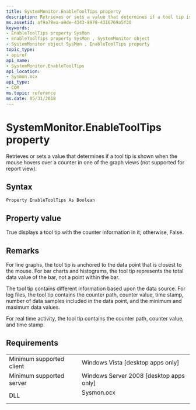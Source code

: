 ```yaml
---
title: SystemMonitor.EnableToolTips property
description: Retrieves or sets a value that determines if a tool tip is shown when the mouse hovers over a counter in one of the graph views (not supported for report view).
ms.assetid: af9a78ea-a9de-4343-8978-4316769a5f30
keywords:
- EnableToolTips property SysMon
- EnableToolTips property SysMon , SystemMonitor object
- SystemMonitor object SysMon , EnableToolTips property
topic_type:
- apiref
api_name:
- SystemMonitor.EnableToolTips
api_location:
- Sysmon.ocx
api_type:
- COM
ms.topic: reference
ms.date: 05/31/2018
---
```


# SystemMonitor.EnableToolTips property

Retrieves or sets a value that determines if a tool tip is shown when the mouse hovers over a counter in one of the graph views (not supported for report view).

## Syntax


```VB
Property EnableToolTips As Boolean
```



## Property value

True displays a tool tip with the counter information in it; otherwise, False.

## Remarks

For line graphs, the tool tip is anchored to the data point that is closest to the mouse. For bar charts and histograms, the tool tip represents the total data value of the bar, not a point within the bar.

The tool tip contains different information based upon the data source. For log files, the tool tip contains the counter path, counter value, time stamp, number of data samples included in the data point, and the minimum and maximum data values.

For real time activity, the tool tip contains the counter path, counter value, and time stamp.

## Requirements



|                                     |                                                                                       |
|-------------------------------------|---------------------------------------------------------------------------------------|
| Minimum supported client<br/> | Windows Vista \[desktop apps only\]<br/>                                        |
| Minimum supported server<br/> | Windows Server 2008 \[desktop apps only\]<br/>                                  |
| DLL<br/>                      | <dl> <dt>Sysmon.ocx</dt> </dl> |



 

 





